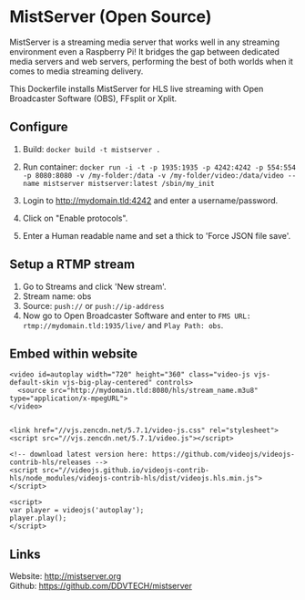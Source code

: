 MistServer (Open Source)
=====================
MistServer is a streaming media server that works well in any streaming environment even a Raspberry Pi! It bridges the gap between dedicated media servers and web servers, performing the best of both worlds when it comes to media streaming delivery.

This Dockerfile installs MistServer for HLS live streaming with Open Broadcaster Software (OBS), FFsplit or Xplit.

Configure
-----------

1. Build: `docker build -t mistserver .` 

2. Run container: `docker run -i -t -p 1935:1935 -p 4242:4242 -p 554:554 -p 8080:8080 -v /my-folder:/data -v /my-folder/video:/data/video --name mistserver mistserver:latest /sbin/my_init`

3. Login to http://mydomain.tld:4242 and enter a username/password.   
4. Click on "Enable protocols".   
5. Enter a Human readable name and set a thick to 'Force JSON file save'.

Setup a RTMP stream
-----------

1. Go to Streams and click 'New stream'.   
2. Stream name: obs 
3. Source: `push://` or `push://ip-address`   
4. Now go to Open Broadcaster Software and enter to `FMS URL: rtmp://mydomain.tld:1935/live/` and `Play Path: obs`.   

Embed within website
-----------
```
<video id=autoplay width="720" height="360" class="video-js vjs-default-skin vjs-big-play-centered" controls>
  <source src="http://mydomain.tld:8080/hls/stream_name.m3u8" type="application/x-mpegURL">
</video>


<link href="//vjs.zencdn.net/5.7.1/video-js.css" rel="stylesheet">
<script src="//vjs.zencdn.net/5.7.1/video.js"></script>

<!-- download latest version here: https://github.com/videojs/videojs-contrib-hls/releases -->
<script src="//videojs.github.io/videojs-contrib-hls/node_modules/videojs-contrib-hls/dist/videojs.hls.min.js"></script>

<script>
var player = videojs('autoplay');
player.play();
</script>
```
Links
-----------
Website: http://mistserver.org   
Github: https://github.com/DDVTECH/mistserver
